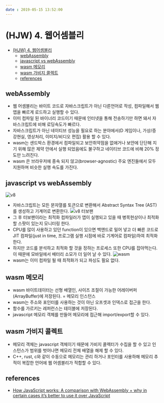 ```yaml
---
date : 2019-05-15 13:52:00
---
```


# (HJW) 4. 웹어셈블리

- [(HJW) 4. 웹어셈블리](#hjw-4-%EC%9B%B9%EC%96%B4%EC%85%88%EB%B8%94%EB%A6%AC)
  - [webAssembly](#webassembly)
  - [javascript vs webAssembly](#javascript-vs-webassembly)
  - [wasm 메모리](#wasm-%EB%A9%94%EB%AA%A8%EB%A6%AC)
  - [wasm 가비지 콜렉트](#wasm-%EA%B0%80%EB%B9%84%EC%A7%80-%EC%BD%9C%EB%A0%89%ED%8A%B8)
  - [references](#references)

## webAssembly

- 웹 어셈블리는 바이트 코드로 자바스크립트가 아닌 다른언어로 작성, 컴파일해서 웹 앱을 빠르게 로드하고 실행할 수 있다.
- 이미 컴파일 된 바이너리 코드이기 때문에 인터넷을 통해 전송하기만 하면 돼서 자바스크립트에 비해 로딩속도가 빠르다.
- 자바스크립트가 아닌 네이티브 성능을 필요로 하는 분야에서(D 게임이나, 가상/증강현실, 영상처리, 이미지/비디오 편집) 활용 할 수 있다.
- wasm는 샌드박스 환경에서 컴파일되고 보안취약점을 없애거나 보안에 단단해 지기 위해 많은 제약 안에서 실행 되었음에도 불구하고 네이티브 코드에 비해 20% 정도만 느려진다.
- wasm 은 브라우저에 종속 되지 않고(browser-agnostic) 주요 엔진들에서 모두 지원하며 비슷한 실행 속도를 가진다.

## javascript vs webAssembly

![v8](~@assets/img/javascript/how-javascript-work-12.png)

- 자바스크립트는 모든 문자열를 토큰으로 변환해서 Abstract Syntax Tree (AST)를 생성하고 기계어로 변환한다.
![v8 터보팬](~@assets/img/javascript/how-javascript-work-13.png)
- 그 후 터보팬이라는 최적화 컴파일러가 앱이 실행되고 있을 때 병목현상이나 최적화 할 스팟이 있는지 모니터링 한다.
- CPU를 많이 사용하고 있던 function이 있으면 백앤드로 밀어 넣고 더 빠른 코드로 JIT 컴파일(just in time, 프로그램 실행 시점에 바로 기계어로 컴파일)하여 최적화 한다.
- 하지만 코드를 분석하고 최적화 할 것을 정하는 프로세스 또한 CPU를 잡아먹는다. 이 때문에 모바일에서 배터리 소모가 더 일어 날 수 있다.
![wasm](~@assets/img/javascript/how-javascript-work-14.png)
- wasm는 이미 컴파일 될 때 최적화가 되고 파싱도 필요 없다.

## wasm 메모리

- wasm 바이트데이터는 선형 배열인, 사이즈 조절이 가능한 어레이버퍼(ArrayBuffer)에 저장된다. = 메모리 인스턴스
- wasm는 주소와 포인터를 사용하는 것이 아닌 오프셋과 인덱스로 접근을 한다.
- 함수를 가르키는 레퍼런스는 테이블에 저장된다.
- javascript 메모리 객체를 만들어 메모리에 접근해 import/export할 수 있다.

## wasm 가비지 콜렉트

- 메모리 객체는 javascript 객체이기 때문에 가비지 콜렉터가 수집을 할 수 있고 인스턴스가 범위를 벗어나면 메모리 전체 배열을 해제 할 수 있다.
- C++, rust, c와 같이 수동으로 메모리는 관리 하거나 포인터를 사용하해 메모리 추적이 복잡한 언어에 웹 어셈블리가 적합할 수 있다.

## references

- [How JavaScript works: A comparison with WebAssembly + why in certain cases it’s better to use it over JavaScript](https://blog.sessionstack.com/how-javascript-works-a-comparison-with-webassembly-why-in-certain-cases-its-better-to-use-it-d80945172d79)